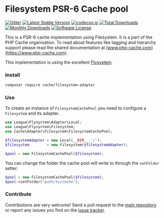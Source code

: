 # Filesystem PSR-6 Cache pool
[![Gitter](https://badges.gitter.im/php-cache/cache.svg)](https://gitter.im/php-cache/cache?utm_source=badge&utm_medium=badge&utm_campaign=pr-badge)
[![Latest Stable Version](https://poser.pugx.org/cache/filesystem-adapter/v/stable)](https://packagist.org/packages/cache/filesystem-adapter)
[![codecov.io](https://codecov.io/github/php-cache/filesystem-adapter/coverage.svg?branch=master)](https://codecov.io/github/php-cache/filesystem-adapter?branch=master)
[![Total Downloads](https://poser.pugx.org/cache/filesystem-adapter/downloads)](https://packagist.org/packages/cache/filesystem-adapter)
[![Monthly Downloads](https://poser.pugx.org/cache/filesystem-adapter/d/monthly.png)](https://packagist.org/packages/cache/filesystem-adapter)
[![Software License](https://img.shields.io/badge/license-MIT-brightgreen.svg?style=flat-square)](LICENSE)

This is a PSR-6 cache implementation using Filesystem. It is a part of the PHP Cache organisation. To read about
features like tagging and hierarchy support please read the shared documentation at [www.php-cache.com](https://www.php-cache.com).

This implementation is using the excellent [Flysystem](http://flysystem.thephpleague.com/).

### Install

```bash
composer require cache/filesystem-adapter
```

### Use

To create an instance of `FilesystemCachePool` you need to configure a `Filesystem` and its adapter.

```php
use League\Flysystem\Adapter\Local;
use League\Flysystem\Filesystem;
use Cache\Adapter\Filesystem\FilesystemCachePool;

$filesystemAdapter = new Local(__DIR__.'/');
$filesystem        = new Filesystem($filesystemAdapter);

$pool = new FilesystemCachePool($filesystem);
```

You can change the folder the cache pool will write to through the `setFolder` setter:

```php
$pool = new FilesystemCachePool($filesystem);
$pool->setFolder('path/to/cache');
```

### Contribute

Contributions are very welcome! Send a pull request to the [main repository](https://github.com/php-cache/cache) or
report any issues you find on the [issue tracker](http://issues.php-cache.com).

